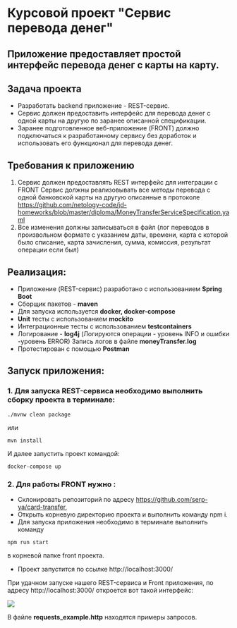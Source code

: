 # **Курсовой проект "Сервис перевода денег"**
## Приложение предоставляет простой интерфейс перевода денег с карты на карту.

## **Задача проекта**
* Разработать backend приложение - REST-сервис.
* Сервис должен предоставить интерфейс для перевода денег с одной карты на другую по заранее описанной спецификации. 
* Заранее подготовленное веб-приложение (FRONT) должно подключаться к разработанному сервису без доработок и использовать его функционал для перевода денег.

## **Требования к приложению**
1. Сервис должен предоставлять REST интерфейс для интеграции с FRONT
Сервис должны реализовывать все методы перевода с одной банковской карты на другую описанные в протоколе https://github.com/netology-code/jd-homeworks/blob/master/diploma/MoneyTransferServiceSpecification.yaml
2. Все изменения должны записываться в файл (лог переводов в произвольном формате с указанием даты, времени, карта с которой было списание, карта зачисления, сумма, комиссия, результат операции если был)

## **Реализация:**
* Приложение (REST-сервис) разработано с использованием **Spring Boot**
* Сборщик пакетов - **maven**
* Для запуска используется **docker, docker-compose**
* **Unit** тесты с использованием **mockito**
* Интеграционные тесты с использованием **testcontainers**
* Логирование  - **log4j** (Логируются операции - уровень INFO и ошибки -уровень ERROR)
Запись логов в файле **moneyTransfer.log**
* Протестирован с помощью **Postman**


## **Запуск приложения:**
### 1. Для запуска REST-сервиса необходимо выполнить сборку проекта в терминале:

```
./mvnw clean package
```  
или  
```
mvn install
```

И далее запустить проект командой:
```
docker-compose up
```


### 2. Для работы FRONT нужно :
-  Склонировать репозиторий по адресу https://github.com/serp-ya/card-transfer, 
- Открыть корневую директорию проекта и выполнить команду npm i. 
- Для запуска приложения необходимо в терминале выполнить команду 
```
npm run start 
```
в корневой папке front проекта. 

- Проект запустится по ссылке http://localhost:3000/

При удачном запуске нашего REST-сервиса и Front приложения, по адресу http://localhost:3000/ откроется вот такой интерфейс:

<image src=https://tppr.me/9pDnj>




В файле **requests_example.http** находятся примеры запросов.

